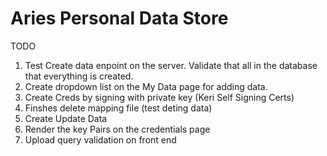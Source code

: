 # Aries Personal Data Store

TODO 

1. Test Create data enpoint on the server. Validate that all in the database that everything is created. 
2. Create dropdown list on the My Data page for adding data.  
2. Create Creds by signing with private key (Keri Self Signing Certs)
3. Finshes delete mapping file (test deting data)
4. Create Update Data
5. Render the key Pairs on the credentials page 
6. Upload query validation on front end  


